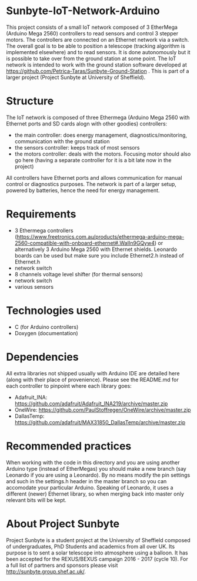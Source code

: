 # Sunbyte-IoT-Network-Arduino
This project consists of a small IoT network composed of 3 EtherMega (Arduino Mega 2560) controllers to read sensors and control 3 stepper motors.
The controllers are connected on an Ethernet network via a switch. The overall goal is to be able to position a telescope (tracking algorithm is
implemented elsewhere) and to read sensors. It is done autonomously but it is possible to take over from the ground station at some point. The IoT
network is intended to work with the ground station software developed at https://github.com/Petrica-Taras/Sunbyte-Ground-Station . 
This is part of a larger project (Project Sunbyte at University of Sheffield).

# Structure #
The IoT network is composed of three Ethermega (Arduino Mega 2560 with Ethernet ports and SD cards alogn with other goodies) controllers:
* the main controller: does energy management, diagnostics/monitoring, communication with the ground station
* the sensors controller: keeps track of most sensors
* the motors controller: deals with the motors. Focusing motor should also go here (having a separate controller for it is a bit late now in the project)

All controllers have Ethernet ports and allows communication for manual control or diagnostics purposes. 
The network is part of a larger setup, powered by batteries, hence the need for energy management. 

# Requirements #
* 3 Ethermega controllers (https://www.freetronics.com.au/products/ethermega-arduino-mega-2560-compatible-with-onboard-ethernet#.WaIIn9GQyw4)
or alternatively 3 Arduino Mega 2560 with Ethernet shields. Leonardo boards can be used but make sure you include Ethernet2.h instead of Ethernet.h
* network switch
* 8 channels voltage level shifter (for thermal sensors)
* network switch
* various sensors

# Technologies used #
* C (for Arduino controllers)
* Doxygen (documentation)

# Dependencies #
All extra libraries not shipped usually with Arduino IDE are detailed here (along with their place of provenience).
Please see the README.md for each controller to pinpoint where each library goes:
* Adafruit_INA: https://github.com/adafruit/Adafruit_INA219/archive/master.zip
* OneWire: https://github.com/PaulStoffregen/OneWire/archive/master.zip
* DallasTemp: https://github.com/adafruit/MAX31850_DallasTemp/archive/master.zip

# Recommended practices #
When working with the code in this directory and you are using another Arduino type (instead of EtherMegas)
you should make a new branch (say Leonardo if you are using a Leonardo). By no means modify the pin settings and such in the
settings.h header in the master branch so you can accomodate your particular Arduino. Speaking of Leonardo, 
it uses a different (newer) Ethernet library, so when merging back into master only relevant bits will be kept. 

# About Project Sunbyte #
Project Sunbyte is a student project at the University of Sheffield composed of undergraduates, PhD Students
and academics from all over UK. Its purpose is to sent a solar telescope into atmosphere using a balloon.
It has been accepted for the REXUS/BEXUS campaign 2016 - 2017 (cycle 10). For a full list of partners and sponsors
please visit http://sunbyte.group.shef.ac.uk/. 

